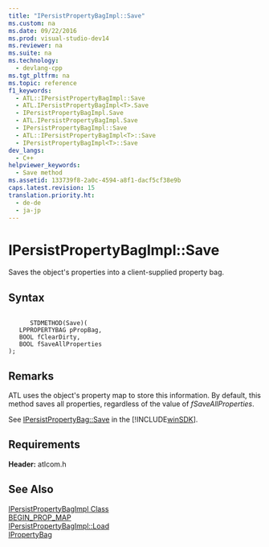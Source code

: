 ```yaml
---
title: "IPersistPropertyBagImpl::Save"
ms.custom: na
ms.date: 09/22/2016
ms.prod: visual-studio-dev14
ms.reviewer: na
ms.suite: na
ms.technology: 
  - devlang-cpp
ms.tgt_pltfrm: na
ms.topic: reference
f1_keywords: 
  - ATL::IPersistPropertyBagImpl::Save
  - ATL.IPersistPropertyBagImpl<T>.Save
  - IPersistPropertyBagImpl.Save
  - ATL.IPersistPropertyBagImpl.Save
  - IPersistPropertyBagImpl::Save
  - ATL::IPersistPropertyBagImpl<T>::Save
  - IPersistPropertyBagImpl<T>::Save
dev_langs: 
  - C++
helpviewer_keywords: 
  - Save method
ms.assetid: 133739f8-2a0c-4594-a8f1-dacf5cf38e9b
caps.latest.revision: 15
translation.priority.ht: 
  - de-de
  - ja-jp
---
```

# IPersistPropertyBagImpl::Save
Saves the object's properties into a client-supplied property bag.  
  
## Syntax  
  
```  
  
      STDMETHOD(Save)(  
   LPPROPERTYBAG pPropBag,  
   BOOL fClearDirty,  
   BOOL fSaveAllProperties   
);  
```  
  
## Remarks  
 ATL uses the object's property map to store this information. By default, this method saves all properties, regardless of the value of *fSaveAllProperties*.  
  
 See [IPersistPropertyBag::Save](https://msdn.microsoft.com/en-us/library/aa768207.aspx) in the [!INCLUDE[winSDK](../vs140/includes/winsdk_md.md)].  
  
## Requirements  
 **Header:** atlcom.h  
  
## See Also  
 [IPersistPropertyBagImpl Class](../vs140/ipersistpropertybagimpl-class.md)   
 [BEGIN_PROP_MAP](../vs140/begin_prop_map.md)   
 [IPersistPropertyBagImpl::Load](../vs140/ipersistpropertybagimpl--load.md)   
 [IPropertyBag](https://msdn.microsoft.com/en-us/library/aa768196.aspx)